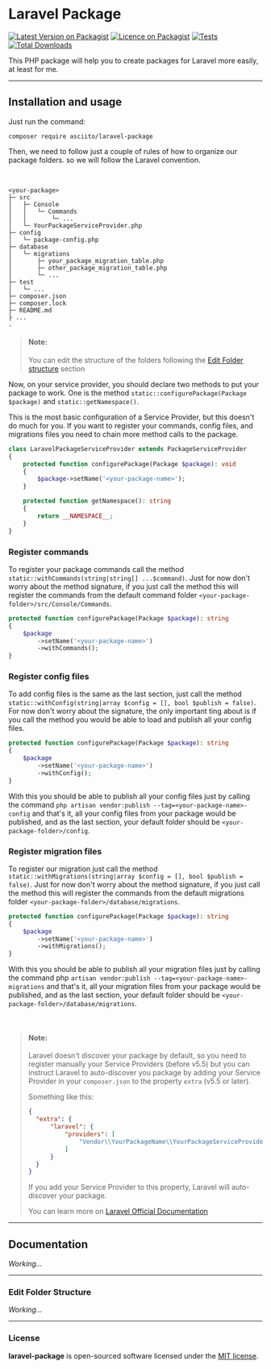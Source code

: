 # Laravel Package

[![Latest Version on Packagist](https://img.shields.io/packagist/v/asciito/laravel-package.svg?label=Packagist&style=flat-square)](https://packagist.org/packages/asciito/laravel-package)
[![Licence on Packagist](https://img.shields.io/packagist/l/asciito/laravel-package.svg?label=Packagist%20License&style=flat-square)](https://packagist.org/packages/asciito/laravel-package)
[![Tests](https://img.shields.io/github/actions/workflow/status/asciito/laravel-package/run-tests.yml?label=Tests&style=flat-square)](https://github.com/asciito/laravel-package/actions/workflows/run-tests.yml)
[![Total Downloads](https://img.shields.io/packagist/dt/asciito/laravel-package.svg?label=Downloads&style=flat-square)](https://packagist.org/packages/asciito/laravel-package)

This PHP package will help you to create packages for Laravel more easily, at least
for me.

---
## Installation and usage

Just run the command: 
```shell
composer require asciito/laravel-package
```

Then, we need to follow just a couple of rules of how to organize our package folders. so
we will follow the Laravel convention.

<br />

```
<your-package>
├─ src
│   ├─ Console
│   │   └─ Commands
│   │       └─ ...
│   └─ YourPackageServiceProvider.php
├─ config
│   └─ package-config.php
├─ database
│   └─ migrations
│       ├─ your_package_migration_table.php
│       ├─ other_package_migration_table.php
│       └─ ...
├─ test
│   └─ ...
├─ composer.json
├─ composer.lock
├─ README.md
├ ...
.
```

> #### Note:
> 
> You can edit the structure of the folders following the [Edit Folder structure](#edit-folder-structure) section

Now, on your service provider, you should declare two methods to put your package to work. One is the method ```static::configurePackage(Package $package)```
and ```static::getNamespace()```.

This is the most basic configuration of a Service Provider, but this doesn't do much for you. If you want to
register your commands, config files, and migrations files you need to chain more method calls to the package.

```php
class LaravelPackageServiceProvider extends PackageServiceProvider
{
    protected function configurePackage(Package $package): void
    {
        $package->setName('<your-package-name>');
    }

    protected function getNamespace(): string
    {
        return __NAMESPACE__;
    }
}
```

### Register commands

To register your package commands call the method ```static::withCommands(string|string[] ...$command)```. Just for now
don't worry about the method signature, if you just call the method this will register the commands from the default
command folder ```<your-package-folder>/src/Console/Commands```.

```php
protected function configurePackage(Package $package): string
{
    $package
        ->setName('<your-package-name>')
        ->withCommands();
}
```

### Register config files

To add config files is the same as the last section, just call the method ```static::withConfig(string|array $config = [], bool $publish = false)```.
For now don't worry about the signature, the only important ting about is if you call the method
you would be able to load and publish all your config files.

```php
protected function configurePackage(Package $package): string
{
    $package
        ->setName('<your-package-name>')
        ->withConfig();
}
```

With this you should be able to publish all your config files just by calling the command ```php artisan vendor:publish --tag=<your-package-name>-config```
and that's it, all your config files from your package would be published, and as the last section,
your default folder should be ```<your-package-folder>/config```.

### Register migration files

To register our migration just call the method ```static::withMigrations(string|array $config = [], bool $publish = false)```. Just for now don't
worry about the method signature, if you just call the method this will register the commands from the default migrations folder ```<your-package-folder>/database/migrations```.

```php
protected function configurePackage(Package $package): string
{
    $package
        ->setName('<your-package-name>')
        ->withMigrations();
}
```

With this you should be able to publish all your migration files just by calling the command php ```artisan vendor:publish --tag=<your-package-name>-migrations``` and that's it, all your
migration files from your package would be published, and as the last section, your default folder should be ```<your-package-folder>/database/migrations```.

<br/>

> #### Note:
>
> Laravel doesn't discover your package by default, so you need to register manually your Service Providers (before v5.5)
> but you can instruct Laravel to auto-discover you package by adding your Service Provider in your ```composer.json``` to the property
> ```extra``` (v5.5 or later).
>
> Something like this:
> ```json
> {
>   "extra": {
>       "laravel": {
>           "providers": [
>               "Vendor\\YourPackageName\\YourPackageServiceProvider"
>           ]
>       }
>   }
> }
> ```
> If you add your Service Provider to this property, Laravel will auto-discover your package.
>
> You can learn more on [Laravel Official Documentation](https://laravel.com/docs/10.x/packages#package-discovery)

---
## Documentation

_Working..._

---
### Edit Folder Structure

_Working..._

---
### License

__laravel-package__ is open-sourced software licensed under the [MIT license](./LICENSE).

